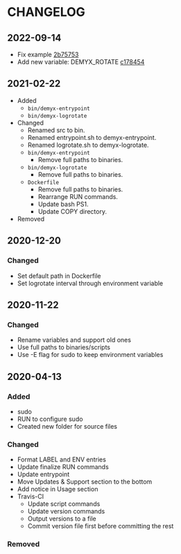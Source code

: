 # CHANGELOG

## 2022-09-14
- Fix example [2b75753](https://github.com/demyxsh/logrotate/commit/2b757533b5d461e94744c1ad8762af095f009635)
- Add new variable: DEMYX_ROTATE [c178454](https://github.com/demyxsh/logrotate/commit/c178454156a0901d185ae2c04df715273d59313a)

## 2021-02-22
- Added
    - `bin/demyx-entrypoint`
    - `bin/demyx-logrotate`
- Changed
    - Renamed src to bin.
    - Renamed entrypoint.sh to demyx-entrypoint.
    - Renamed logrotate.sh to demyx-logrotate.
    - `bin/demyx-entrypoint`
        - Remove full paths to binaries.
    - `bin/demyx-logrotate`
        - Remove full paths to binaries.
    - `Dockerfile`
        - Remove full paths to binaries.
        - Rearrange RUN commands.
        - Update bash PS1.
        - Update COPY directory.
- Removed

## 2020-12-20
### Changed
- Set default path in Dockerfile
- Set logrotate interval through environment variable

## 2020-11-22
### Changed
- Rename variables and support old ones
- Use full paths to binaries/scripts
- Use -E flag for sudo to keep environment variables

## 2020-04-13
### Added
- sudo
- RUN to configure sudo
- Created new folder for source files
### Changed
- Format LABEL and ENV entries
- Update finalize RUN commands
- Update entrypoint
- Move Updates & Support section to the bottom
- Add notice in Usage section
- Travis-CI
    - Update script commands
    - Update version commands
    - Output versions to a file
    - Commit version file first before committing the rest
### Removed
